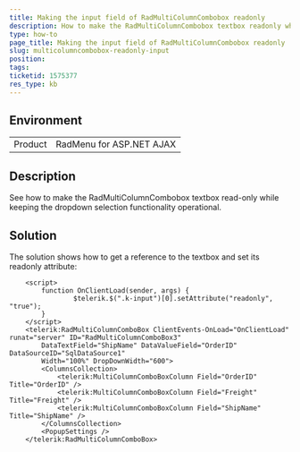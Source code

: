 ```yaml
---
title: Making the input field of RadMultiColumnCombobox readonly
description: How to make the RadMultiColumnCombobox textbox readonly while keeping the selection option functional 
type: how-to
page_title: Making the input field of RadMultiColumnCombobox readonly
slug: multicolumncombobox-readonly-input
position: 
tags: 
ticketid: 1575377
res_type: kb
---
```


## Environment
<table>
	<tbody>
		<tr>
			<td>Product</td>
			<td>RadMenu for ASP.NET AJAX</td>
		</tr>
	</tbody>
</table>


## Description
See how to make the RadMultiColumnCombobox textbox read-only while keeping the dropdown selection functionality operational.

## Solution
The solution shows how to get a reference to the textbox and set its readonly attribute:

````ASPX
    <script>
        function OnClientLoad(sender, args) {
                $telerik.$(".k-input")[0].setAttribute("readonly", "true");
        }
    </script>
    <telerik:RadMultiColumnComboBox ClientEvents-OnLoad="OnClientLoad" runat="server" ID="RadMultiColumnComboBox3"
        DataTextField="ShipName" DataValueField="OrderID" DataSourceID="SqlDataSource1"
        Width="100%" DropDownWidth="600">
        <ColumnsCollection>
            <telerik:MultiColumnComboBoxColumn Field="OrderID" Title="OrderID" />
            <telerik:MultiColumnComboBoxColumn Field="Freight" Title="Freight" />
            <telerik:MultiColumnComboBoxColumn Field="ShipName" Title="ShipName" />
        </ColumnsCollection>
        <PopupSettings />
    </telerik:RadMultiColumnComboBox>
````

   
   
